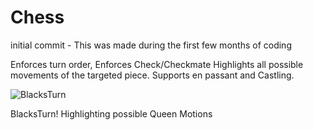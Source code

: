 # Chess
initial commit - This was made during the first few months of coding

Enforces turn order,
Enforces Check/Checkmate
Highlights all possible movements of the targeted piece. 
Supports en passant and Castling.


![BlacksTurn](https://user-images.githubusercontent.com/20384345/35011918-e1b28360-fad5-11e7-94f3-ffe79572ca1c.png)

BlacksTurn!
Highlighting possible Queen Motions
